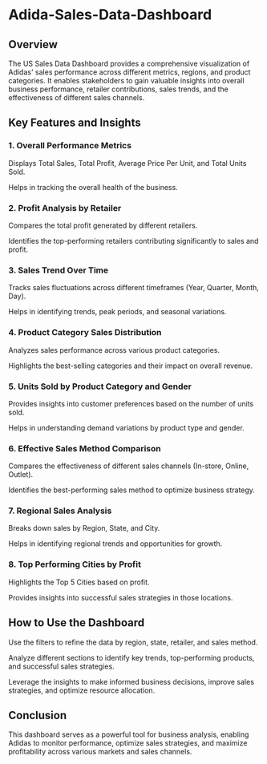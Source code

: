 # Adida-Sales-Data-Dashboard
## Overview

The US Sales Data Dashboard provides a comprehensive visualization of Adidas' sales performance across different metrics, regions, and product categories. It enables stakeholders to gain valuable insights into overall business performance, retailer contributions, sales trends, and the effectiveness of different sales channels.

## Key Features and Insights

### 1. Overall Performance Metrics

Displays Total Sales, Total Profit, Average Price Per Unit, and Total Units Sold.

Helps in tracking the overall health of the business.

### 2. Profit Analysis by Retailer

Compares the total profit generated by different retailers.

Identifies the top-performing retailers contributing significantly to sales and profit.

### 3. Sales Trend Over Time

Tracks sales fluctuations across different timeframes (Year, Quarter, Month, Day).

Helps in identifying trends, peak periods, and seasonal variations.

### 4. Product Category Sales Distribution

Analyzes sales performance across various product categories.

Highlights the best-selling categories and their impact on overall revenue.

### 5. Units Sold by Product Category and Gender

Provides insights into customer preferences based on the number of units sold.

Helps in understanding demand variations by product type and gender.

### 6. Effective Sales Method Comparison

Compares the effectiveness of different sales channels (In-store, Online, Outlet).

Identifies the best-performing sales method to optimize business strategy.

### 7. Regional Sales Analysis

Breaks down sales by Region, State, and City.

Helps in identifying regional trends and opportunities for growth.

### 8. Top Performing Cities by Profit

Highlights the Top 5 Cities based on profit.

Provides insights into successful sales strategies in those locations.

## How to Use the Dashboard

Use the filters to refine the data by region, state, retailer, and sales method.

Analyze different sections to identify key trends, top-performing products, and successful sales strategies.

Leverage the insights to make informed business decisions, improve sales strategies, and optimize resource allocation.

## Conclusion

This dashboard serves as a powerful tool for business analysis, enabling Adidas to monitor performance, optimize sales strategies, and maximize profitability across various markets and sales channels.
